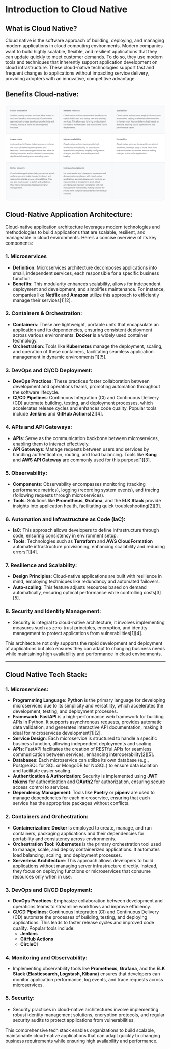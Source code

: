 # **Introduction to Cloud Native**

## **What is Cloud Native?**

Cloud native is the software approach of building, deploying, and managing modern applications in cloud computing environments. Modern companies want to build highly scalable, flexible, and resilient applications that they can update quickly to meet customer demands. To do so, they use modern tools and techniques that inherently support application development on cloud infrastructure. These cloud-native technologies support fast and frequent changes to applications without impacting service delivery, providing adopters with an innovative, competitive advantage.

## **Benefits Cloud-native:**

![alt text](image.png)

## **Cloud-Native Application Architecture:**

Cloud-native application architecture leverages modern technologies and methodologies to build applications that are scalable, resilient, and manageable in cloud environments. Here’s a concise overview of its key components:

### 1. Microservices

- **Definition**: Microservices architecture decomposes applications into small, independent services, each responsible for a specific business function.
- **Benefits**: This modularity enhances scalability, allows for independent deployment and development, and simplifies maintenance. For instance, companies like **Netflix** and **Amazon** utilize this approach to efficiently manage their services[1][2].

### 2. **Containers & Orchestration:**

- **Containers**: These are lightweight, portable units that encapsulate an application and its dependencies, ensuring consistent deployment across various environments. **Docker** is a widely used container technology.
- **Orchestration**: Tools like **Kubernetes** manage the deployment, scaling, and operation of these containers, facilitating seamless application management in dynamic environments[1][5].

### 3. **DevOps and CI/CD Deployment:**

- **DevOps Practices**: These practices foster collaboration between development and operations teams, promoting automation throughout the software lifecycle.
- **CI/CD Pipelines**: Continuous Integration (CI) and Continuous Delivery (CD) automate building, testing, and deployment processes, which accelerates release cycles and enhances code quality. Popular tools include **Jenkins** and **GitHub Actions**[2][4].

### 4. **APIs and API Gateways:**

- **APIs**: Serve as the communication backbone between microservices, enabling them to interact effectively.
- **API Gateways**: Manage requests between users and services by handling authentication, routing, and load balancing. Tools like **Kong** and **AWS API Gateway** are commonly used for this purpose[1][3].

### 5. **Observability:**

- **Components**: Observability encompasses monitoring (tracking performance metrics), logging (recording system events), and tracing (following requests through microservices).
- **Tools**: Solutions like **Prometheus**, **Grafana**, and the **ELK Stack** provide insights into application health, facilitating quick troubleshooting[2][3].

### 6. **Automation and Infrastructure as Code (IaC):**

- **IaC**: This approach allows developers to define infrastructure through code, ensuring consistency in environment setup.
- **Tools**: Technologies such as **Terraform** and **AWS CloudFormation** automate infrastructure provisioning, enhancing scalability and reducing errors[1][4].

### 7. **Resilience and Scalability:**

- **Design Principles**: Cloud-native applications are built with resilience in mind, employing techniques like redundancy and automated failovers.
- **Auto-scaling**: This feature adjusts resources based on demand automatically, ensuring optimal performance while controlling costs[3][5].

### 8. **Security and Identity Management:**

- Security is integral to cloud-native architecture; it involves implementing measures such as zero-trust principles, encryption, and identity management to protect applications from vulnerabilities[1][4].

This architecture not only supports the rapid development and deployment of applications but also ensures they can adapt to changing business needs while maintaining high availability and performance in cloud environments.

---

## **Cloud Native Tech Stack:**

### **1. Microservices:**

- **Programming Language**: **Python** is the primary language for developing microservices due to its simplicity and versatility, which accelerates the development, testing, and deployment processes.
- **Framework**: **FastAPI** is a high-performance web framework for building APIs in Python. It supports asynchronous requests, provides automatic data validation, and generates interactive API documentation, making it ideal for microservices development[1][2].
- **Service Design**: Each microservice is structured to handle a specific business function, allowing independent deployments and scaling.
- **APIs**: FastAPI facilitates the creation of RESTful APIs for seamless communication between services, enhancing interoperability[2][5].
- **Databases**: Each microservice can utilize its own database (e.g., PostgreSQL for SQL or MongoDB for NoSQL) to ensure data isolation and facilitate easier scaling.
- **Authentication & Authorization**: Security is implemented using **JWT tokens** for authentication and **OAuth2** for authorization, ensuring secure access control to services.
- **Dependency Management**: Tools like **Poetry** or **pipenv** are used to manage dependencies for each microservice, ensuring that each service has the appropriate packages without conflicts.

### **2. Containers and Orchestration:**

- **Containerization**: **Docker** is employed to create, manage, and run containers, packaging applications and their dependencies for portability and consistency across environments.
- **Orchestration Tool**: **Kubernetes** is the primary orchestration tool used to manage, scale, and deploy containerized applications. It automates load balancing, scaling, and deployment processes.
- **Serverless Architecture**: This approach allows developers to build applications without managing server infrastructure directly. Instead, they focus on deploying functions or microservices that consume resources only when in use.

### **3. DevOps and CI/CD Deployment:**

- **DevOps Practices**: Emphasize collaboration between development and operations teams to streamline workflows and improve efficiency.
- **CI/CD Pipelines**: Continuous Integration (CI) and Continuous Delivery (CD) automate the processes of building, testing, and deploying applications. This leads to faster release cycles and improved code quality. Popular tools include:
  - **Jenkins**
  - **GitHub Actions**
  - **CircleCI**

### **4. Monitoring and Observability:**

- Implementing observability tools like **Prometheus**, **Grafana**, and the **ELK Stack (Elasticsearch, Logstash, Kibana)** ensures that developers can monitor application performance, log events, and trace requests across microservices.

### **5. Security:**

- Security practices in cloud-native architectures involve implementing robust identity management solutions, encryption protocols, and regular security audits to protect applications from vulnerabilities.

This comprehensive tech stack enables organizations to build scalable, maintainable cloud-native applications that can adapt quickly to changing business requirements while ensuring high availability and performance.
